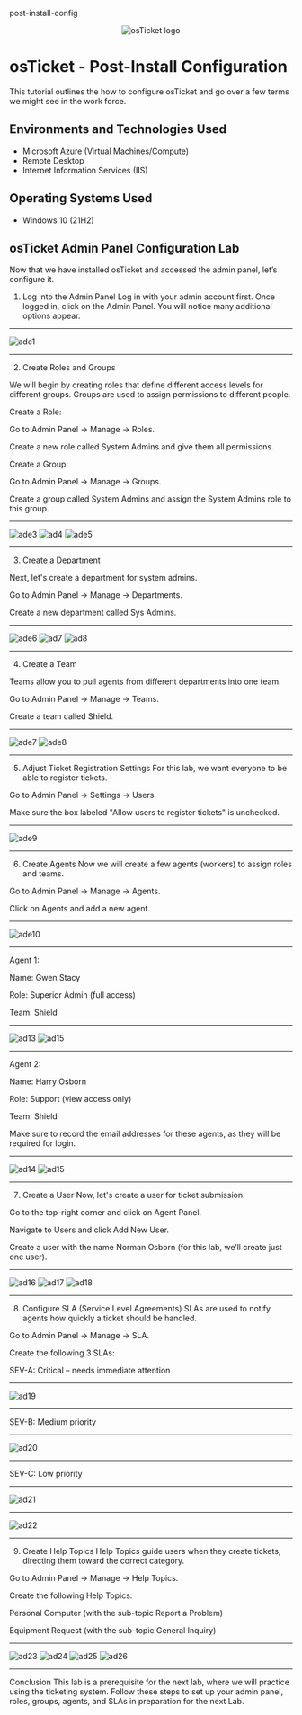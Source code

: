 post-install-config<p align="center">
<img src="https://i.imgur.com/Clzj7Xs.png" alt="osTicket logo"/>
</p>

<h1>osTicket - Post-Install Configuration</h1>
This tutorial outlines the how to configure osTicket and go over a few terms we might see in the work force.<br />


<h2>Environments and Technologies Used</h2>

- Microsoft Azure (Virtual Machines/Compute)
- Remote Desktop
- Internet Information Services (IIS)

<h2>Operating Systems Used </h2>

- Windows 10</b> (21H2)

<h2>osTicket Admin Panel Configuration Lab</h2>

Now that we have installed osTicket and accessed the admin panel, let’s configure it.



1. Log into the Admin Panel
Log in with your admin account first. Once logged in, click on the Admin Panel. You will notice many additional options appear.

---

![ade1](https://github.com/user-attachments/assets/e22a717a-dc2f-48ea-9a50-f534d89d406b)


---


2. Create Roles and Groups
   
We will begin by creating roles that define different access levels for different groups. Groups are used to assign permissions to different people.

Create a Role:

Go to Admin Panel → Manage → Roles.

Create a new role called System Admins and give them all permissions.

Create a Group:

Go to Admin Panel → Manage → Groups.

Create a group called System Admins and assign the System Admins role to this group.

---

![ade3](https://github.com/user-attachments/assets/c41bb680-bceb-48c9-986a-8fa3fd6b9c13)
![ad4](https://github.com/user-attachments/assets/6cc98b30-b670-4830-b086-dc0df5660119)
![ade5](https://github.com/user-attachments/assets/47b8450b-8560-4877-9cd9-8c5eb0fc3bb5)

---

3. Create a Department
   
Next, let's create a department for system admins.

Go to Admin Panel → Manage → Departments.

Create a new department called Sys Admins.

---

![ade6](https://github.com/user-attachments/assets/0c1dc84b-3072-4384-afee-20c2f7724dd0)
![ad7](https://github.com/user-attachments/assets/6840fa95-7f80-42b9-8d12-06dddf9d6a91)
![ad8](https://github.com/user-attachments/assets/940fddc4-9990-497c-a9f9-0ebd4fb66119)

---


4. Create a Team
   
Teams allow you to pull agents from different departments into one team.

Go to Admin Panel → Manage → Teams.

Create a team called Shield.

---

![ade7](https://github.com/user-attachments/assets/9f19c4ae-c207-4178-a89c-a958e4d97780)
![ade8](https://github.com/user-attachments/assets/c87e42ac-cfc4-4b98-b56f-99cf5bb039e9)

---

5. Adjust Ticket Registration Settings
For this lab, we want everyone to be able to register tickets.

Go to Admin Panel → Settings → Users.

Make sure the box labeled "Allow users to register tickets" is unchecked.

---

![ade9](https://github.com/user-attachments/assets/34f13566-9001-4d27-88e7-0ff7b590ffcc)

---

6. Create Agents
Now we will create a few agents (workers) to assign roles and teams.

Go to Admin Panel → Manage → Agents.

Click on Agents and add a new agent.

---

![ade10](https://github.com/user-attachments/assets/73585f74-2408-473a-b51d-d3db409b4772)

---

Agent 1:

Name: Gwen Stacy

Role: Superior Admin (full access)

Team: Shield

---

![ad13](https://github.com/user-attachments/assets/1ead547d-90fb-44b2-832a-ad5843af6f16)
![ad15](https://github.com/user-attachments/assets/dd0aab65-63cb-41d0-bb89-422769307f27)


---



Agent 2:

Name: Harry Osborn

Role: Support (view access only)

Team: Shield

Make sure to record the email addresses for these agents, as they will be required for login.

---

![ad14](https://github.com/user-attachments/assets/d130f5bb-f3f6-4cb1-8fa2-d30cf0e877dd)
![ad15](https://github.com/user-attachments/assets/02a56f11-1212-4f60-8db8-f0a79c383e6c)


---

7. Create a User
Now, let's create a user for ticket submission.

Go to the top-right corner and click on Agent Panel.

Navigate to Users and click Add New User.

Create a user with the name Norman Osborn (for this lab, we’ll create just one user).

---

![ad16](https://github.com/user-attachments/assets/a168490f-25ed-44d1-aad0-052fa1f4fe24)
![ad17](https://github.com/user-attachments/assets/051bdf79-ec01-47dc-9d3a-525df7437a87)
![ad18](https://github.com/user-attachments/assets/6677b1ec-5155-4ea0-a0b8-7bf326eeee00)

---

8. Configure SLA (Service Level Agreements)
SLAs are used to notify agents how quickly a ticket should be handled.

Go to Admin Panel → Manage → SLA.

Create the following 3 SLAs:

SEV-A: Critical – needs immediate attention

---

![ad19](https://github.com/user-attachments/assets/4bf6a3af-0049-46a3-96c0-340f7b08cd9a)

---

SEV-B: Medium priority

---

![ad20](https://github.com/user-attachments/assets/ec466a50-a665-472c-871c-aae79f130582)


---

SEV-C: Low priority

---

![ad21](https://github.com/user-attachments/assets/946898be-6f68-4d40-943c-430a01b4cce6)


---

![ad22](https://github.com/user-attachments/assets/661ab724-62f8-4500-86b9-f8889d2988c4)

---

9. Create Help Topics
Help Topics guide users when they create tickets, directing them toward the correct category.

Go to Admin Panel → Manage → Help Topics.

Create the following Help Topics:

Personal Computer (with the sub-topic Report a Problem)

Equipment Request (with the sub-topic General Inquiry)

---

![ad23](https://github.com/user-attachments/assets/50e957f9-e103-4c98-b85e-637919c7cf36)
![ad24](https://github.com/user-attachments/assets/7b083788-9014-4bf9-bd22-7d62e2f28a37)
![ad25](https://github.com/user-attachments/assets/942579f4-4845-4bf8-8e59-f0b6d3b4e950)
![ad26](https://github.com/user-attachments/assets/da320c7b-edef-4ff5-83f5-6c4182fbc472)

---


Conclusion
This lab is a prerequisite for the next lab, where we will practice using the ticketing system. Follow these steps to set up your admin panel, roles, groups, agents, and SLAs in preparation for the next Lab.



